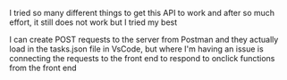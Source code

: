 I tried so many different things to get this API to work and after so much effort, it still does not work but I tried my best 

I can create POST requests to the server from Postman and they actually load in the tasks.json file in VsCode, but where I'm having an issue is connecting the requests to the front end to respond to onclick functions from the front end 

